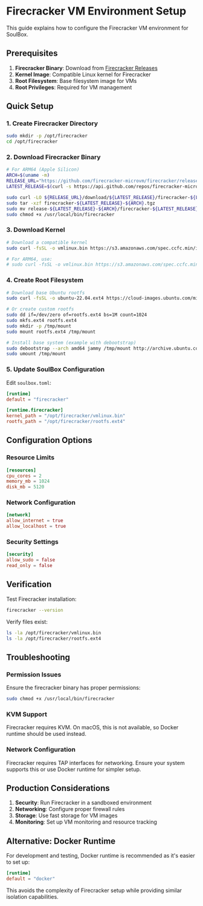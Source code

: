# Firecracker VM Environment Setup

This guide explains how to configure the Firecracker VM environment for SoulBox.

## Prerequisites

1. **Firecracker Binary**: Download from [Firecracker Releases](https://github.com/firecracker-microvm/firecracker/releases)
2. **Kernel Image**: Compatible Linux kernel for Firecracker
3. **Root Filesystem**: Base filesystem image for VMs
4. **Root Privileges**: Required for VM management

## Quick Setup

### 1. Create Firecracker Directory

```bash
sudo mkdir -p /opt/firecracker
cd /opt/firecracker
```

### 2. Download Firecracker Binary

```bash
# For ARM64 (Apple Silicon)
ARCH=$(uname -m)
RELEASE_URL="https://github.com/firecracker-microvm/firecracker/releases"
LATEST_RELEASE=$(curl -s https://api.github.com/repos/firecracker-microvm/firecracker/releases/latest | grep '"tag_name":' | sed -E 's/.*"([^"]+)".*/\1/')

sudo curl -LO ${RELEASE_URL}/download/${LATEST_RELEASE}/firecracker-${LATEST_RELEASE}-${ARCH}.tgz
sudo tar -xzf firecracker-${LATEST_RELEASE}-${ARCH}.tgz
sudo mv release-${LATEST_RELEASE}-${ARCH}/firecracker-${LATEST_RELEASE}-${ARCH} /usr/local/bin/firecracker
sudo chmod +x /usr/local/bin/firecracker
```

### 3. Download Kernel

```bash
# Download a compatible kernel
sudo curl -fsSL -o vmlinux.bin https://s3.amazonaws.com/spec.ccfc.min/img/quickstart_guide/x86_64/kernels/vmlinux.bin

# For ARM64, use:
# sudo curl -fsSL -o vmlinux.bin https://s3.amazonaws.com/spec.ccfc.min/img/aarch64/kernel/vmlinux.bin
```

### 4. Create Root Filesystem

```bash
# Download base Ubuntu rootfs
sudo curl -fsSL -o ubuntu-22.04.ext4 https://cloud-images.ubuntu.com/minimal/releases/jammy/release/ubuntu-22.04-minimal-cloudimg-amd64-root.tar.xz

# Or create custom rootfs
sudo dd if=/dev/zero of=rootfs.ext4 bs=1M count=1024
sudo mkfs.ext4 rootfs.ext4
sudo mkdir -p /tmp/mount
sudo mount rootfs.ext4 /tmp/mount

# Install base system (example with debootstrap)
sudo debootstrap --arch amd64 jammy /tmp/mount http://archive.ubuntu.com/ubuntu/
sudo umount /tmp/mount
```

### 5. Update SoulBox Configuration

Edit `soulbox.toml`:

```toml
[runtime]
default = "firecracker"

[runtime.firecracker]
kernel_path = "/opt/firecracker/vmlinux.bin"
rootfs_path = "/opt/firecracker/rootfs.ext4"
```

## Configuration Options

### Resource Limits

```toml
[resources]
cpu_cores = 2
memory_mb = 1024
disk_mb = 5120
```

### Network Configuration

```toml
[network]
allow_internet = true
allow_localhost = true
```

### Security Settings

```toml
[security]
allow_sudo = false
read_only = false
```

## Verification

Test Firecracker installation:

```bash
firecracker --version
```

Verify files exist:

```bash
ls -la /opt/firecracker/vmlinux.bin
ls -la /opt/firecracker/rootfs.ext4
```

## Troubleshooting

### Permission Issues

Ensure the firecracker binary has proper permissions:

```bash
sudo chmod +x /usr/local/bin/firecracker
```

### KVM Support

Firecracker requires KVM. On macOS, this is not available, so Docker runtime should be used instead.

### Network Configuration

Firecracker requires TAP interfaces for networking. Ensure your system supports this or use Docker runtime for simpler setup.

## Production Considerations

1. **Security**: Run Firecracker in a sandboxed environment
2. **Networking**: Configure proper firewall rules
3. **Storage**: Use fast storage for VM images
4. **Monitoring**: Set up VM monitoring and resource tracking

## Alternative: Docker Runtime

For development and testing, Docker runtime is recommended as it's easier to set up:

```toml
[runtime]
default = "docker"
```

This avoids the complexity of Firecracker setup while providing similar isolation capabilities.
